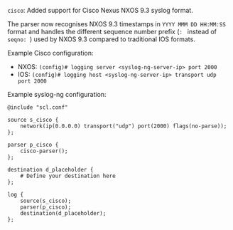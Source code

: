 `cisco`: Added support for Cisco Nexus NXOS 9.3 syslog format.

The parser now recognises NXOS 9.3 timestamps in `YYYY MMM DD HH:MM:SS` format and handles the different
sequence number prefix (`: ` instead of `seqno: `) used by NXOS 9.3 compared to traditional IOS formats.

Example Cisco configuration:

- NXOS: `(config)# logging server <syslog-ng-server-ip> port 2000`
- IOS: `(config)# logging host <syslog-ng-server-ip> transport udp port 2000`

Example syslog-ng configuration:

```
@include "scl.conf"

source s_cisco {
    network(ip(0.0.0.0) transport("udp") port(2000) flags(no-parse));
};

parser p_cisco {
    cisco-parser();
};

destination d_placeholder {
    # Define your destination here
};

log {
    source(s_cisco);
    parser(p_cisco);
    destination(d_placeholder);
};
```
